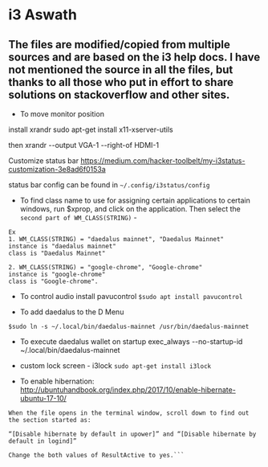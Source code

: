 # i3 Aswath
## The files are modified/copied from multiple sources and are based on the i3 help docs. I have not mentioned the source in all the files, but thanks to all those who put in effort to share solutions on stackoverflow and other sites.
* To move monitor position

install xrandr
sudo apt-get install x11-xserver-utils

then
xrandr --output VGA-1 --right-of HDMI-1


Customize status bar
https://medium.com/hacker-toolbelt/my-i3status-customization-3e8ad6f0153a

status bar config can be found in `~/.config/i3status/config`


* To find class name to use for assigning certain applications to certain windows, 
run $xprop, and click on the application.
Then select the `second part of WM_CLASS(STRING)` - 
```
Ex 
1. WM_CLASS(STRING) = "daedalus mainnet", "Daedalus Mainnet"
instance is "daedalus mainnet"
class is "Daedalus Mainnet"

2. WM_CLASS(STRING) = "google-chrome", "Google-chrome"
instance is "google-chrome"
class is "Google-chrome".
```

* To control audio install pavucontrol
```$sudo apt install pavucontrol```

* To add daedalus to the D Menu

```$sudo ln -s ~/.local/bin/daedalus-mainnet /usr/bin/daedalus-mainnet```

* To execute daedalus wallet on startup 
exec_always --no-startup-id ~/.local/bin/daedalus-mainnet

* custom lock screen - i3lock
```sudo apt-get install i3lock```

* To enable hibernation: 
http://ubuntuhandbook.org/index.php/2017/10/enable-hibernate-ubuntu-17-10/
```$sudo nano /var/lib/polkit-1/localauthority/10-vendor.d/com.ubuntu.desktop.pkla
When the file opens in the terminal window, scroll down to find out the section started as:

“[Disable hibernate by default in upower]” and “[Disable hibernate by default in logind]”

Change the both values of ResultActive to yes.```
